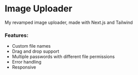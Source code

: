 # Image Uploader

My revamped image uploader, made with Next.js and Tailwind

### Features:
- Custom file names
- Drag and drop support
- Multiple passwords with different file permissions
- Error handling
- Responsive
